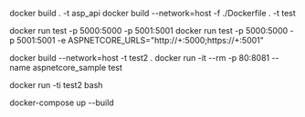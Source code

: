 docker build . -t asp_api
docker build --network=host -f ./Dockerfile . -t test

docker run test -p 5000:5000 -p 5001:5001
docker run test -p 5000:5000 -p 5001:5001 -e ASPNETCORE_URLS="http://+:5000;https://+:5001"


docker build --network=host -t test2 .
docker run -it --rm -p 80:8081 --name aspnetcore_sample test


docker run -ti test2 bash


docker-compose up --build